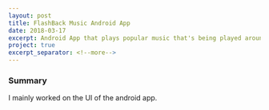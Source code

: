 ```yaml
---
layout: post
title: FlashBack Music Android App
date: 2018-03-17
excerpt: Android App that plays popular music that's being played around your location.
project: true
excerpt_separator: <!--more-->
---
```


### Summary
I mainly worked on the UI of the android app.